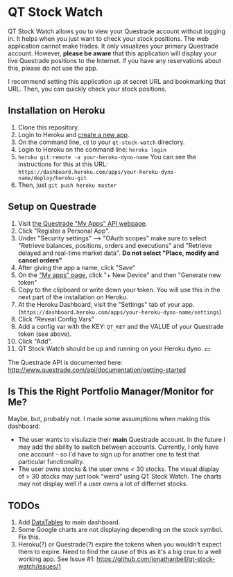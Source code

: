 # QT Stock Watch

QT Stock Watch allows you to view your Questrade account without logging in. It helps when you just want to check your stock positions. The web application cannot make trades. It only visualizes your primary Questrade account. However, **please be aware** that this application will display your live Questrade positions to the Internet. If you have any reservations about this, please do not use the app.

I recommend setting this application up at secret URL and bookmarking that URL. Then, you can quickly check your stock positions.

## Installation on Heroku

1. Clone this repository.
1. Login to Heroku and [create a new app](https://dashboard.heroku.com/new-app).
1. On the command line, `cd` to your `qt-stock-watch` directory.
1. Login to Heroku on the command line: `heroku login`
1. `heroku git:remote -a your-heroku-dyno-name` You can see the instructions for this at this URL: `https://dashboard.heroku.com/apps/your-heroku-dyno-name/deploy/heroku-git`
1. Then, just `git push heroku master`

## Setup on Questrade

1. Visit [the Questrade "My Apps" API webpage](https://login.questrade.com/APIAccess/userapps.aspx).
1. Click "Register a Personal App".
1. Under "Security settings" --> "OAuth scopes" make sure to select "Retrieve balances, positions, orders and executions" and "Retrieve delayed and real-time market data". **Do not select "Place, modify and cancel orders"**
1. After giving the app a name, click "Save"
1. On the ["My apps" page](https://login.questrade.com/APIAccess/userapps.aspx), click "+ New Device" and then "Generate new token"
1. Copy to the clipboard or write down your token. You will use this in the next part of the installation on Heroku.
1. At the Heroku Dashboard, visit the "Settings" tab of your app. (`https://dashboard.heroku.com/apps/your-heroku-dyno-name/settings`)
1. Click "Reveal Config Vars"
1. Add a config var with the KEY: `QT_KEY` and the VALUE of your Questrade token (see above).
1. Click "Add".
1. QT Stock Watch should be up and running on your Heroku dyno. :dollar:

The Questrade API is documented here: <http://www.questrade.com/api/documentation/getting-started>

## Is This the Right Portfolio Manager/Monitor for Me?

Maybe, but, probably not. I made some assumptions when making this dashboard:

- The user wants to visulazie their **main** Questrade account. In the future I may add the ability to switch between accounts. Currently, I only have one account - so I'd have to sign up for another one to test that particular functionality.
- The user owns stocks & the user owns < 30 stocks. The visual display of > 30 stocks may just look "weird" using QT Stock Watch. The charts may not display well if a user owns a lot of differnet stocks.

## TODOs

1. Add [DataTables](https://datatables.net/) to main dashboard.
1. Some Google charts are not displaying depending on the stock symbol. Fix this.
1. Heroku(?) or Questrade(?) expire the tokens when you wouldn't expect them to expire. Need to find the cause of this as it's a big crux to a well working app. See Issue #1: <https://github.com/jonathanbell/qt-stock-watch/issues/1>
